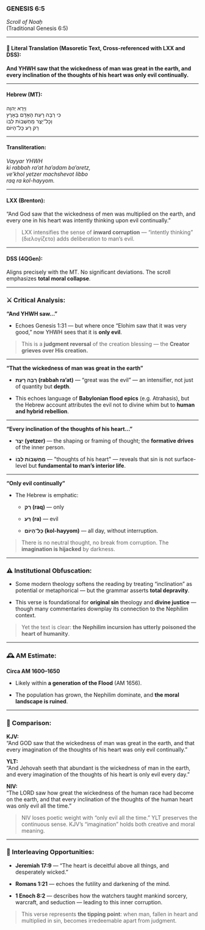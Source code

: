 ### **GENESIS 6:5**

_Scroll of Noaḥ_  
(Traditional Genesis 6:5)

---

#### 📜 Literal Translation (Masoretic Text, Cross-referenced with LXX and DSS):

**And YHWH saw that the wickedness of man was great in the earth, and every inclination of the thoughts of his heart was only evil continually.**

---

#### Hebrew (MT):

וַיַּרְא יְהוָה  
כִּי רַבָּה רָעַת הָאָדָם בָּאָרֶץ  
וְכָל־יֵצֶר מַחְשְׁבוֹת לִבּוֹ  
רַק רַע כָּל־הַיּוֹם

---

#### Transliteration:

_Vayyar YHWH  
ki rabbah ra’at ha’adam ba’aretz,  
ve’khol yetzer machshevot libbo  
raq ra kol-hayyom._

---

#### LXX (Brenton):

“And God saw that the wickedness of men was multiplied on the earth, and every one in his heart was intently thinking upon evil continually.”

> LXX intensifies the sense of **inward corruption** — “intently thinking” (διελογίζετο) adds deliberation to man’s evil.

---

#### DSS (4QGen):

Aligns precisely with the MT. No significant deviations. The scroll emphasizes **total moral collapse**.

---

### ⚔️ Critical Analysis:

**“And YHWH saw…”**

- Echoes Genesis 1:31 — but where once “Elohim saw that it was very good,” now YHWH sees that it is **only evil**.
    

> This is a **judgment reversal** of the creation blessing — the **Creator grieves over His creation.**

---

**“That the wickedness of man was great in the earth”**

- **רַבָּה רָעַת (rabbah ra’at)** — “great was the evil” — an intensifier, not just of quantity but **depth**.
    
- This echoes language of **Babylonian flood epics** (e.g. Atrahasis), but the Hebrew account attributes the evil not to divine whim but to **human and hybrid rebellion**.
    

---

**“Every inclination of the thoughts of his heart…”**

- **יֵצֶר (yetzer)** — the shaping or framing of thought; the **formative drives** of the inner person.
    
- **מַחְשְׁבוֹת לִבּוֹ** — "thoughts of his heart" — reveals that sin is not surface-level but **fundamental to man’s interior life**.
    

---

**“Only evil continually”**

- The Hebrew is emphatic:
    
    - **רַק (raq)** — only
        
    - **רַע (ra)** — evil
        
    - **כָּל־הַיּוֹם (kol-hayyom)** — all day, without interruption.
        

> There is no neutral thought, no break from corruption. The **imagination is hijacked** by darkness.

---

### ⚠️ Institutional Obfuscation:

- Some modern theology softens the reading by treating “inclination” as potential or metaphorical — but the grammar asserts **total depravity**.
    
- This verse is foundational for **original sin** theology and **divine justice** — though many commentaries downplay its connection to the Nephilim context.
    

> Yet the text is clear: **the Nephilim incursion has utterly poisoned the heart of humanity**.

---

### 🕰️ AM Estimate:

**Circa AM 1600–1650**

- Likely within **a generation of the Flood** (AM 1656).
    
- The population has grown, the Nephilim dominate, and **the moral landscape is ruined**.
    

---

### 📖 Comparison:

**KJV:**  
“And GOD saw that the wickedness of man was great in the earth, and that every imagination of the thoughts of his heart was only evil continually.”

**YLT:**  
“And Jehovah seeth that abundant is the wickedness of man in the earth, and every imagination of the thoughts of his heart is only evil every day.”

**NIV:**  
“The LORD saw how great the wickedness of the human race had become on the earth, and that every inclination of the thoughts of the human heart was only evil all the time.”

> NIV loses poetic weight with “only evil all the time.” YLT preserves the continuous sense. KJV’s “imagination” holds both creative and moral meaning.

---

### 🔗 Interleaving Opportunities:

- **Jeremiah 17:9** — “The heart is deceitful above all things, and desperately wicked.”
    
- **Romans 1:21** — echoes the futility and darkening of the mind.
    
- **1 Enoch 8:2** — describes how the watchers taught mankind sorcery, warcraft, and seduction — leading to this inner corruption.
    

> This verse represents **the tipping point**: when man, fallen in heart and multiplied in sin, becomes irredeemable apart from judgment.